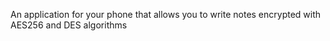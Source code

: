 An application for your phone that allows you to write notes encrypted with AES256 and DES algorithms
